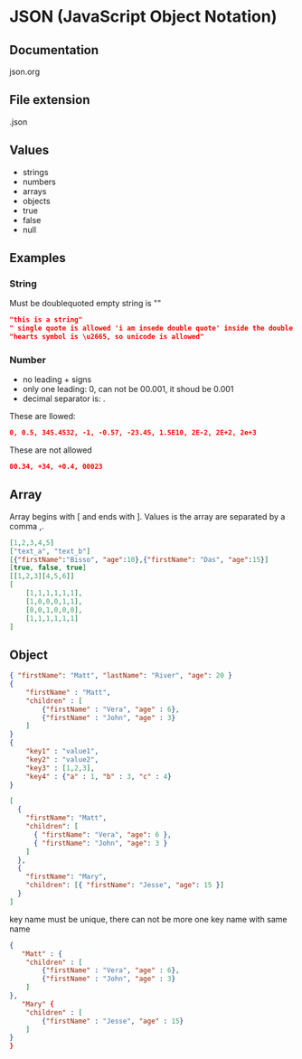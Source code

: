 # JSON (JavaScript Object Notation)

## Documentation

json.org

## File extension

.json

## Values

- strings
- numbers
- arrays
- objects
- true
- false
- null

## Examples

### String

Must be doublequoted
empty string is ""

```json
"this is a string"
" single quote is allowed 'i am insede double quote' inside the double quote"
"hearts symbol is \u2665, so unicode is allowed"
```

### Number

- no leading + signs
- only one leading: 0, can not be 00.001, it shoud be 0.001
- decimal separator is: .

These are llowed:

```json
0, 0.5, 345.4532, -1, -0.57, -23.45, 1.5E10, 2E-2, 2E+2, 2e+3
```

These are not allowed

```json
00.34, +34, +0.4, 00023
```

## Array

Array begins with [ and ends with ]. Values is the array are separated by a comma ,.

```json
[1,2,3,4,5]
["text_a", "text_b"]
[{"firstName":"Bisso", "age":10},{"firstName": "Das", "age":15}]
[true, false, true]
[[1,2,3][4,5,6]]
[
    [1,1,1,1,1,1],
    [1,0,0,0,1,1],
    [0,0,1,0,0,0],
    [1,1,1,1,1,1]
]
```

## Object

```json
{ "firstName": "Matt", "lastName": "River", "age": 20 }
{
    "firstName" : "Matt",
    "children" : [
        {"firstName" : "Vera", "age" : 6},
        {"firstName" : "John", "age" : 3}
    ]
}
{
    "key1" : "value1",
    "key2" : "value2",
    "key3" : [1,2,3],
    "key4" : {"a" : 1, "b" : 3, "c" : 4}
}
```

```json
[
  {
    "firstName": "Matt",
    "children": [
      { "firstName": "Vera", "age": 6 },
      { "firstName": "John", "age": 3 }
    ]
  },
  {
    "firstName": "Mary",
    "children": [{ "firstName": "Jesse", "age": 15 }]
  }
]
```

key name must be unique, there can not be more one key name with same name

```json
{
   "Matt" : {
    "children" : [
        {"firstName" : "Vera", "age" : 6},
        {"firstName" : "John", "age" : 3}
    ]
},
   "Mary" {
    "children" : [
        {"firstName" : "Jesse", "age" : 15}
    ]
}
}
```
